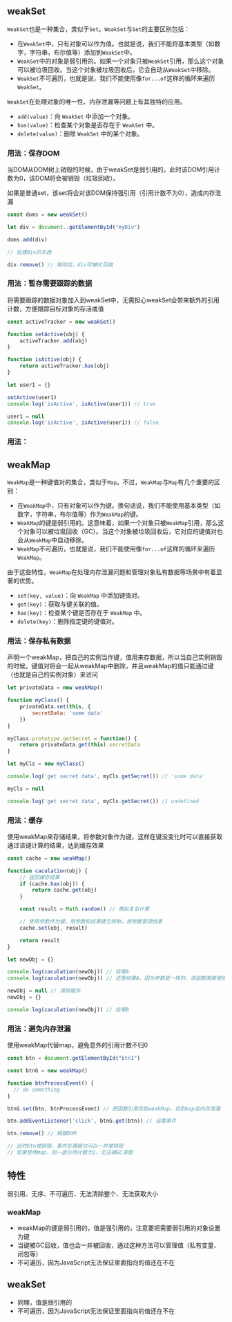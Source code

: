 ## weakSet

`WeakSet`也是一种集合，类似于`Set`。`WeakSet`与`Set`的主要区别包括：

- 在`WeakSet`中，只有对象可以作为值。也就是说，我们不能将基本类型（如数字，字符串，布尔值等）添加到`WeakSet`中。
- `WeakSet`中的对象是弱引用的。如果一个对象只被`WeakSet`引用，那么这个对象可以被垃圾回收。当这个对象被垃圾回收后，它会自动从`WeakSet`中移除。
- `WeakSet`不可遍历，也就是说，我们不能使用像`for...of`这样的循环来遍历`WeakSet`。

`WeakSet`在处理对象的唯一性、内存泄漏等问题上有其独特的应用。

- `add(value)`：向 `WeakSet` 中添加一个对象。
- `has(value)`：检查某个对象是否存在于 `WeakSet` 中。
- `delete(value)`：删除 `WeakSet` 中的某个对象。

### 用法：保存DOM

当DOM从DOM树上销毁的时候，由于weakSet是弱引用的，此时该DOM引用计数为0，该DOM将会被销毁（垃圾回收）。

如果是普通set，该set将会对该DOM保持强引用（引用计数不为0），造成内存泄漏

```javascript
const doms = new weakSet()

let div = document..getElementById("myDiv")

doms.add(div)

// 处理div的东西

div.remove() // 移除后，div可被GC回收
```

### 用法：暂存需要跟踪的数据

将需要跟踪的数据对象加入到weakSet中，无需担心weakSet会带来额外的引用计数，方便跟踪目标对象的存活或值

```javascript
const activeTracker = new weakSet()

function setActive(obj) {
	activeTracker.add(obj)
}

function isActive(obj) {
	return activeTracker.has(obj)
}

let user1 = {}

setActive(user1)
console.log('isActive', isActive(user1)) // true

user1 = null
console.log('isActive', isActive(user1)) // false
```

### 用法：
## weakMap

`WeakMap`是一种键值对的集合，类似于`Map`。不过，`WeakMap`与`Map`有几个重要的区别：

- 在`WeakMap`中，只有对象可以作为键。换句话说，我们不能使用基本类型（如数字，字符串，布尔值等）作为`WeakMap`的键。
- `WeakMap`的键是弱引用的。这意味着，如果一个对象只被`WeakMap`引用，那么这个对象可以被垃圾回收（GC）。当这个对象被垃圾回收后，它对应的键值对也会从`WeakMap`中自动移除。
- `WeakMap`不可遍历，也就是说，我们不能使用像`for...of`这样的循环来遍历`WeakMap`。

由于这些特性，`WeakMap`在处理内存泄漏问题和管理对象私有数据等场景中有着显著的优势。

- `set(key, value)`：向 `WeakMap` 中添加键值对。
- `get(key)`：获取与键关联的值。
- `has(key)`：检查某个键是否存在于 `WeakMap` 中。
- `delete(key)`：删除指定键的键值对。

### 用法：保存私有数据

声明一个weakMap，把自己的实例当作键，值用来存数据，所以当自己实例销毁的时候，键值对将会一起从weakMap中删除，并且weakMap的值只能通过键（也就是自己的实例对象）来访问

```javascript
let privateData = new weakMap()

function myClass() {
	privateData.set(this, {
		secretData: 'some data'
	})
}

myClass.prototype.getSecret = function() {
	return privateData.get(this).secretData
}

let myCls = new myClass()

console.log('get secret data', myCls.getSecret()) // 'some data'

myCls = null

console.log('get secret data', myCls.getSecret()) // undefined
```

### 用法：缓存

使用weakMap来存储结果，将参数对象作为键，这样在键没变化时可以直接获取通过该键计算的结果，达到缓存效果

```javascript
const cache = new weakMap()

function caculation(obj) {
	// 返回缓存结果
	if (cache.has(obj)) {
		return cache.get(obj)
	}

	const result = Math.random() // 模拟复杂计算

	// 使用参数作为键，用参数和结果建立映射，用参数管理结果
	cache.set(obj, result)

	return result
}

let newObj = {}

console.log(caculation(newObj)) // 结果A
console.log(caculation(newObj)) // 还是结果A，因为参数是一样的，该函数直接使用了缓存

newObj = null // 清除缓存
newObj = {}

console.log(caculation(newObj)) // 结果B
```

### 用法：避免内存泄漏

使用weakMap代替map，避免意外的引用计数不归0

```javascript
const btn = document.getElementById("btn1")

const btnG = new weakMap()

function btnProcessEvent() {
  // do something
}

btnG.set(btn, btnProcessEvent) // 把函数引用存到weakMap，存到map会内存泄漏 

btn.addEventListener('click', btnG.get(btn)) // 设置事件

btn.remove() // 销毁DOM

// 此时btn被销毁，事件处理器也可以一并被销毁
// 如果使用map，则一直引用计数为1，无法被GC清理
```

## 特性

弱引用、无序、不可遍历、无法清除整个、无法获取大小

### weakMap

- weakMap的键是弱引用的，值是强引用的，注意要把需要弱引用的对象设置为键
- 当键被GC回收，值也会一并被回收，通过这种方法可以管理值（私有变量、闭包等）
- 不可遍历，因为JavaScript无法保证里面指向的值还在不在

## weakSet

- 同理，值是弱引用的
- 不可遍历，因为JavaScript无法保证里面指向的值还在不在
